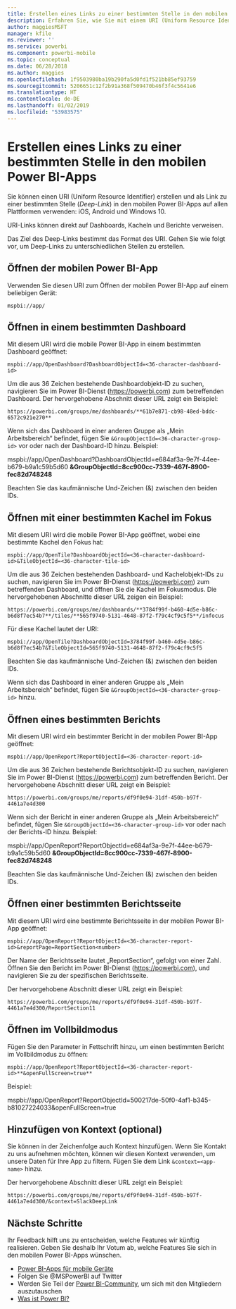 ```yaml
---
title: Erstellen eines Links zu einer bestimmten Stelle in den mobilen Power BI-Apps
description: Erfahren Sie, wie Sie mit einem URI (Uniform Resource Identifier) einen Deep-Link zu einem bestimmten Dashboard, einer bestimmten Kachel oder einem bestimmten Bericht in der mobilen Power BI-App erstellen.
author: maggiesMSFT
manager: kfile
ms.reviewer: ''
ms.service: powerbi
ms.component: powerbi-mobile
ms.topic: conceptual
ms.date: 06/28/2018
ms.author: maggies
ms.openlocfilehash: 1f9503980ba19b290fa5d0fd1f521bb85ef93759
ms.sourcegitcommit: 5206651c12f2b91a368f509470b46f3f4c5641e6
ms.translationtype: HT
ms.contentlocale: de-DE
ms.lasthandoff: 01/02/2019
ms.locfileid: "53983575"
---
```

# <a name="create-a-link-to-a-specific-location-in-the-power-bi-mobile-apps"></a>Erstellen eines Links zu einer bestimmten Stelle in den mobilen Power BI-Apps
Sie können einen URI (Uniform Resource Identifier) erstellen und als Link zu einer bestimmten Stelle (*Deep-Link*) in den mobilen Power BI-Apps auf allen Plattformen verwenden: iOS, Android und Windows 10.

URI-Links können direkt auf Dashboards, Kacheln und Berichte verweisen.

Das Ziel des Deep-Links bestimmt das Format des URI. Gehen Sie wie folgt vor, um Deep-Links zu unterschiedlichen Stellen zu erstellen. 

## <a name="open-the-power-bi-mobile-app"></a>Öffnen der mobilen Power BI-App
Verwenden Sie diesen URI zum Öffnen der mobilen Power BI-App auf einem beliebigen Gerät:

    mspbi://app/


## <a name="open-to-a-specific-dashboard"></a>Öffnen in einem bestimmten Dashboard
Mit diesem URI wird die mobile Power BI-App in einem bestimmten Dashboard geöffnet:

    mspbi://app/OpenDashboard?DashboardObjectId=<36-character-dashboard-id>

Um die aus 36 Zeichen bestehende Dashboardobjekt-ID zu suchen, navigieren Sie im Power BI-Dienst (https://powerbi.com) zum betreffenden Dashboard. Der hervorgehobene Abschnitt dieser URL zeigt ein Beispiel:

`https://powerbi.com/groups/me/dashboards/**61b7e871-cb98-48ed-bddc-6572c921e270**`

Wenn sich das Dashboard in einer anderen Gruppe als „Mein Arbeitsbereich“ befindet, fügen Sie `&GroupObjectId=<36-character-group-id>` vor oder nach der Dashboard-ID hinzu. Beispiel: 

mspbi://app/OpenDashboard?DashboardObjectId=e684af3a-9e7f-44ee-b679-b9a1c59b5d60 **&GroupObjectId=8cc900cc-7339-467f-8900-fec82d748248**

Beachten Sie das kaufmännische Und-Zeichen (&) zwischen den beiden IDs.

## <a name="open-to-a-specific-tile-in-focus"></a>Öffnen mit einer bestimmten Kachel im Fokus
Mit diesem URI wird die mobile Power BI-App geöffnet, wobei eine bestimmte Kachel den Fokus hat:

    mspbi://app/OpenTile?DashboardObjectId=<36-character-dashboard-id>&TileObjectId=<36-character-tile-id>

Um die aus 36 Zeichen bestehenden Dashboard- und Kachelobjekt-IDs zu suchen, navigieren Sie im Power BI-Dienst (https://powerbi.com) zum betreffenden Dashboard, und öffnen Sie die Kachel im Fokusmodus. Die hervorgehobenen Abschnitte dieser URL zeigen ein Beispiel:

`https://powerbi.com/groups/me/dashboards/**3784f99f-b460-4d5e-b86c-b6d8f7ec54b7**/tiles/**565f9740-5131-4648-87f2-f79c4cf9c5f5**/infocus`

Für diese Kachel lautet der URI:

    mspbi://app/OpenTile?DashboardObjectId=3784f99f-b460-4d5e-b86c-b6d8f7ec54b7&TileObjectId=565f9740-5131-4648-87f2-f79c4cf9c5f5

Beachten Sie das kaufmännische Und-Zeichen (&) zwischen den beiden IDs.

Wenn sich das Dashboard in einer anderen Gruppe als „Mein Arbeitsbereich“ befindet, fügen Sie `&GroupObjectId=<36-character-group-id>` hinzu.

## <a name="open-to-a-specific-report"></a>Öffnen eines bestimmten Berichts
Mit diesem URI wird ein bestimmter Bericht in der mobilen Power BI-App geöffnet:

    mspbi://app/OpenReport?ReportObjectId=<36-character-report-id>

Um die aus 36 Zeichen bestehende Berichtsobjekt-ID zu suchen, navigieren Sie im Power BI-Dienst (https://powerbi.com) zum betreffenden Bericht. Der hervorgehobene Abschnitt dieser URL zeigt ein Beispiel:

`https://powerbi.com/groups/me/reports/df9f0e94-31df-450b-b97f-4461a7e4d300`

Wenn sich der Bericht in einer anderen Gruppe als „Mein Arbeitsbereich“ befindet, fügen Sie `&GroupObjectId=<36-character-group-id>` vor oder nach der Berichts-ID hinzu. Beispiel: 

mspbi://app/OpenReport?ReportObjectId=e684af3a-9e7f-44ee-b679-b9a1c59b5d60 **&GroupObjectId=8cc900cc-7339-467f-8900-fec82d748248**

Beachten Sie das kaufmännische Und-Zeichen (&) zwischen den beiden IDs.

## <a name="open-to-a-specific-report-page"></a>Öffnen einer bestimmten Berichtsseite
Mit diesem URI wird eine bestimmte Berichtsseite in der mobilen Power BI-App geöffnet:

    mspbi://app/OpenReport?ReportObjectId=<36-character-report-id>&reportPage=ReportSection<number>

Der Name der Berichtsseite lautet „ReportSection“, gefolgt von einer Zahl. Öffnen Sie den Bericht im Power BI-Dienst (https://powerbi.com), und navigieren Sie zu der spezifischen Berichtsseite. 

Der hervorgehobene Abschnitt dieser URL zeigt ein Beispiel:

`https://powerbi.com/groups/me/reports/df9f0e94-31df-450b-b97f-4461a7e4d300/ReportSection11`

## <a name="open-in-full-screen-mode"></a>Öffnen im Vollbildmodus
Fügen Sie den Parameter in Fettschrift hinzu, um einen bestimmten Bericht im Vollbildmodus zu öffnen:

    mspbi://app/OpenReport?ReportObjectId=<36-character-report-id>**&openFullScreen=true**

Beispiel: 

mspbi://app/OpenReport?ReportObjectId=500217de-50f0-4af1-b345-b81027224033&openFullScreen=true

## <a name="add-context-optional"></a>Hinzufügen von Kontext (optional)
Sie können in der Zeichenfolge auch Kontext hinzufügen. Wenn Sie Kontakt zu uns aufnehmen möchten, können wir diesen Kontext verwenden, um unsere Daten für Ihre App zu filtern. Fügen Sie dem Link `&context=<app-name>` hinzu.

Der hervorgehobene Abschnitt dieser URL zeigt ein Beispiel: 

`https://powerbi.com/groups/me/reports/df9f0e94-31df-450b-b97f-4461a7e4d300/&context=SlackDeepLink`

## <a name="next-steps"></a>Nächste Schritte
Ihr Feedback hilft uns zu entscheiden, welche Features wir künftig realisieren. Geben Sie deshalb Ihr Votum ab, welche Features Sie sich in den mobilen Power BI-Apps wünschen. 

* [Power BI-Apps für mobile Geräte](mobile-apps-for-mobile-devices.md)
* Folgen Sie @MSPowerBI auf Twitter
* Werden Sie Teil der [Power BI-Community](http://community.powerbi.com/), um sich mit den Mitgliedern auszutauschen
* [Was ist Power BI?](../../power-bi-overview.md)

